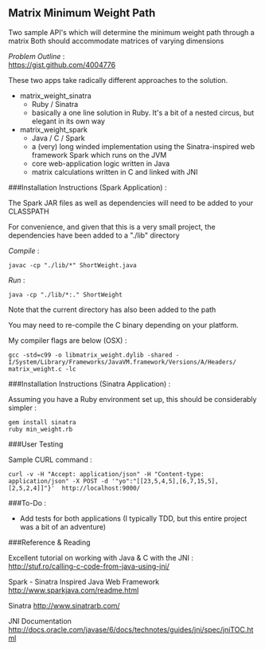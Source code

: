 ## Matrix Minimum Weight Path

Two sample API's which will determine the minimum weight path through a matrix
Both should accommodate matrices of varying dimensions

*Problem Outline* :  
https://gist.github.com/4004776

These two apps take radically different approaches to the solution.

* matrix_weight_sinatra 
  * Ruby / Sinatra
  * basically a one line solution in Ruby. It's a bit of a nested circus, but elegant in its own way
* matrix_weight_spark
  * Java / C / Spark
  * a (very) long winded implementation using the Sinatra-inspired web framework Spark which runs on the JVM
  * core web-application logic written in Java
  * matrix calculations written in C and linked with JNI

###Installation Instructions (Spark Application) :

The Spark JAR files as well as dependencies will need to be added to your CLASSPATH 

For convenience, and given that this is a very small project, the dependencies have been added to a  "./lib" directory

*Compile* :

    javac -cp "./lib/*" ShortWeight.java

*Run* :

    java -cp "./lib/*:." ShortWeight

Note that the current directory has also been added to the path

You may need to re-compile the C binary depending on your platform.

My compiler flags are below (OSX) :

    gcc -std=c99 -o libmatrix_weight.dylib -shared -I/System/Library/Frameworks/JavaVM.framework/Versions/A/Headers/ matrix_weight.c -lc

###Installation Instructions (Sinatra Application) :

Assuming you have a Ruby environment set up, this should be considerably simpler :

    gem install sinatra
    ruby min_weight.rb

###User Testing

Sample CURL command :  

    curl -v -H "Accept: application/json" -H "Content-type: application/json" -X POST -d '"yo":"[[23,5,4,5],[6,7,15,5],[2,5,2,4]]"}'  http://localhost:9000/

###To-Do :

* Add tests for both applications
  (I typically TDD, but this entire project was a bit of an adventure)

###Reference & Reading

Excellent tutorial on working with Java & C with the JNI :
http://stuf.ro/calling-c-code-from-java-using-jni/

Spark - Sinatra Inspired Java Web Framework
http://www.sparkjava.com/readme.html

Sinatra 
http://www.sinatrarb.com/

JNI Documentation
http://docs.oracle.com/javase/6/docs/technotes/guides/jni/spec/jniTOC.html